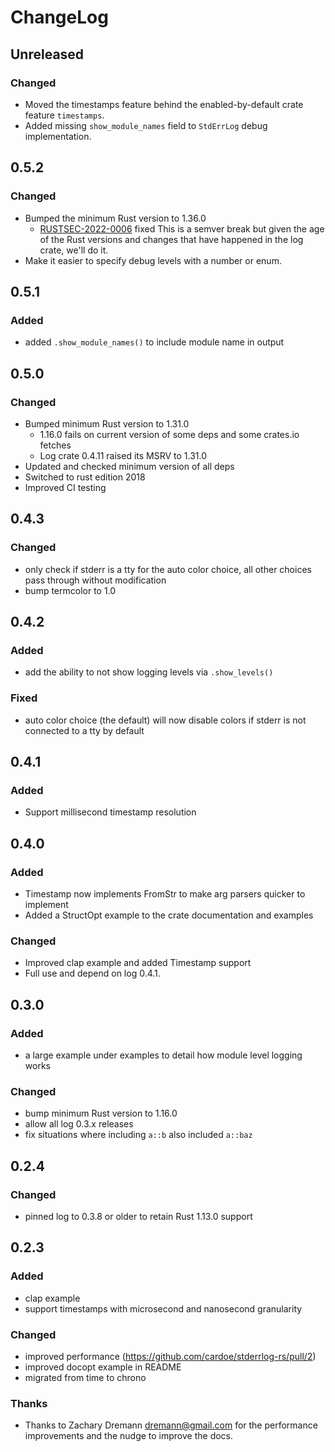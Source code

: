 # ChangeLog

## Unreleased
### Changed
- Moved the timestamps feature behind the enabled-by-default crate feature `timestamps`.
- Added missing `show_module_names` field to `StdErrLog` debug implementation.

## 0.5.2
### Changed
- Bumped the minimum Rust version to 1.36.0
  * [RUSTSEC-2022-0006](https://rustsec.org/advisories/RUSTSEC-2022-0006.html) fixed
  This is a semver break but given the age of the Rust versions and changes that have
  happened in the log crate, we'll do it.
- Make it easier to specify debug levels with a number or enum.

## 0.5.1
### Added
- added `.show_module_names()` to include module name in output

## 0.5.0
### Changed
- Bumped minimum Rust version to 1.31.0
  * 1.16.0 fails on current version of some deps and some crates.io fetches
  * Log crate 0.4.11 raised its MSRV to 1.31.0
- Updated and checked minimum version of all deps
- Switched to rust edition 2018
- Improved CI testing

## 0.4.3

### Changed
- only check if stderr is a tty for the auto color choice, all other
  choices pass through without modification
- bump termcolor to 1.0

## 0.4.2
### Added
- add the ability to not show logging levels via `.show_levels()`

### Fixed
- auto color choice (the default) will now disable colors if stderr
  is not connected to a tty by default

## 0.4.1

### Added

- Support millisecond timestamp resolution

## 0.4.0

### Added

- Timestamp now implements FromStr to make arg parsers quicker to implement
- Added a StructOpt example to the crate documentation and examples

### Changed

- Improved clap example and added Timestamp support
- Full use and depend on log 0.4.1.

## 0.3.0

### Added

- a large example under examples to detail how module level logging
  works

### Changed

- bump minimum Rust version to 1.16.0
- allow all log 0.3.x releases
- fix situations where including `a::b` also included `a::baz`

## 0.2.4

### Changed

- pinned log to 0.3.8 or older to retain Rust 1.13.0 support

## 0.2.3

### Added

- clap example
- support timestamps with microsecond and nanosecond granularity

### Changed

- improved performance (https://github.com/cardoe/stderrlog-rs/pull/2)
- improved docopt example in README
- migrated from time to chrono

### Thanks

- Thanks to Zachary Dremann <dremann@gmail.com> for the performance
  improvements and the nudge to improve the docs.
